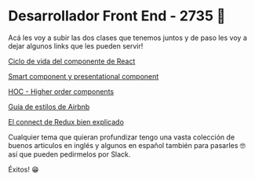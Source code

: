 # Desarrollador Front End - 2735 💾

Acá les voy a subir las dos clases que tenemos juntos y de paso les voy a dejar algunos links que les pueden servir!

[Ciclo de vida del componente de React](http://busypeoples.github.io/post/react-component-lifecycle/)

[Smart component y presentational component](https://medium.com/@dan_abramov/smart-and-dumb-components-7ca2f9a7c7d0)

[HOC - Higher order components](https://reactjs.org/docs/higher-order-components.html)

[Guía de estilos de Airbnb](https://github.com/airbnb/javascript/tree/master/react#basic-rules)

[El connect de Redux bien explicado](https://www.sohamkamani.com/blog/2017/03/31/react-redux-connect-explained/)

Cualquier tema que quieran profundizar tengo una vasta colección de buenos articulos en inglés y algunos en español también para pasarles 🤓 así que pueden pedirmelos por Slack.

Éxitos! 😁


